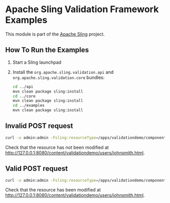 # Apache Sling Validation Framework Examples

This module is part of the [Apache Sling](https://sling.apache.org) project.

## How To Run the Examples
1. Start a Sling launchpad
2. Install the `org.apache.sling.validation.api` and `org.apache.sling.validation.core` bundles:
    
    ```bash
    cd ../api
    mvn clean package sling:install
    cd ../core
    mvn clean package sling:install
    cd ../examples
    mvn clean package sling:install
    ```

## Invalid POST request
```bash
curl -u admin:admin -Fsling:resourceType=/apps/validationdemo/components/user -Fusername=johnsmith -FfirstName=John204 -FlastName=Smith http://127.0.0.1:8080/content/validationdemo/users/johnsmith.modify.html
```

Check that the resource has not been modified at http://127.0.0.1:8080/content/validationdemo/users/johnsmith.html.

## Valid POST request
```bash
curl -u admin:admin -Fsling:resourceType=/apps/validationdemo/components/user -Fusername=johnsmith -FfirstName=Johnny -FlastName=Bravo http://127.0.0.1:8080/content/validationdemo/users/johnsmith.modify.html
```

Check that the resource has been modified at http://127.0.0.1:8080/content/validationdemo/users/johnsmith.html.
